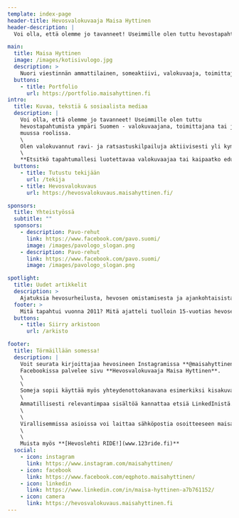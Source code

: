 ```yaml
---
template: index-page
header-title: Hevosvalokuvaaja Maisa Hyttinen
header-description: |
  Voi olla, että olemme jo tavanneet! Useimmille olen tuttu hevostapahtumista ympäri Suomen - valokuvaajana, toimittajana tai jossakin muussa roolissa.

main:
  title: Maisa Hyttinen
  image: /images/kotisivulogo.jpg
  description: >
    Nuori viestinnän ammattilainen, someaktiivi, valokuvaaja, toimittaja ja hevosenomistaja. Bloggaaja vuodesta 2011.
  buttons:
    - title: Portfolio
      url: https://portfolio.maisahyttinen.fi
intro:
  title: Kuvaa, tekstiä & sosiaalista mediaa
  description: |
    Voi olla, että olemme jo tavanneet! Useimmille olen tuttu
    hevostapahtumista ympäri Suomen - valokuvaajana, toimittajana tai jossakin
    muussa roolissa.  
    \
    Olen valokuvannut ravi- ja ratsastuskilpailuja aktiivisesti yli kymmenen vuotta ja historiani bloggaajana on lähes yhtä pitkä. Henkilökohtaisten projektieni lisäksi työskentelen myös hevosalan printtijulkaisu [Hevoslehti RIDE!](https://www.123ride.fi):n päätoimittajana.  
    \
    **Etsitkö tapahtumallesi luotettavaa valokuvaajaa tai kaipaatko edustavaa kuvitusta yritystoimintaasi liittyen?** Tutustu [portfoliooni](https://portfolio.maisahyttinen.fi) ja ota yhteyttä! Autan mielelläni myös myyntiä tukevien somesisältöjen suunnittelussa ja toteutuksessa.
  buttons:
    - title: Tutustu tekijään
      url: /tekija
    - title: Hevosvalokuvaus
      url: https://hevosvalokuvaus.maisahyttinen.fi/

sponsors:
  title: Yhteistyössä
  subtitle: ""
  sponsors:
    - description: Pavo-rehut
      link: https://www.facebook.com/pavo.suomi/
      image: /images/pavologo_slogan.png
    - description: Pavo-rehut
      link: https://www.facebook.com/pavo.suomi/
      image: /images/pavologo_slogan.png

spotlight:
  title: Uudet artikkelit
  description: >
    Ajatuksia hevosurheilusta, hevosen omistamisesta ja ajankohtaisista ilmiöistä.
  footer: >
    Mitä tapahtui vuonna 2011? Mitä ajatteli tuolloin 15-vuotias hevosenomistaja? Arkistoon on koottu kaikki vuosien varrella julkaistut artikkelit. Vuosina 2011-2020 on julkaistu yli 300 artikkelia.
  buttons:
    - title: Siirry arkistoon
      url: /arkisto

footer:
  title: Törmäillään somessa!
  description: |
    Voit seurata kirjoittajaa hevosineen Instagramissa **@maisahyttinen**.
    Facebookissa palvelee sivu **Hevosvalokuvaaja Maisa Hyttinen**.  
    \
    \
    Someja sopii käyttää myös yhteydenottokanavana esimerkiksi kisakuvatilauksissa ja muissa rennoissa yhteydenotoissa.  
    \
    Ammatillisesti relevantimpaa sisältöä kannattaa etsiä LinkedInistä. Verkostoidun mielelläni!  
    \
    \
    Virallisemmissa asioissa voi laittaa sähköpostia osoitteeseen maisa.hyttinen@123ride.fi.  
    \
    \
    Muista myös **[Hevoslehti RIDE!](www.123ride.fi)**
  social:
    - icon: instagram
      link: https://www.instagram.com/maisahyttinen/
    - icon: facebook
      link: https://www.facebook.com/eqphoto.maisahyttinen/
    - icon: linkedin
      link: https://www.linkedin.com/in/maisa-hyttinen-a7b761152/
    - icon: camera
      link: https://hevosvalokuvaus.maisahyttinen.fi
---
```

